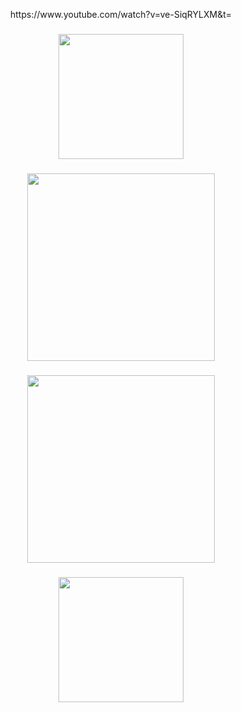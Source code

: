 <p align="center">https://www.youtube.com/watch?v=ve-SiqRYLXM&t=</p>

###

<div align="center">
  <img height="200" src="https://cdn.discordapp.com/attachments/1040759899359039519/1317538731913121852/kaneda-shotaro-akira.gif?ex=675f0d10&is=675dbb90&hm=068e74cc2946b8966b54148238a6b5739150b485ca1bcbcf707aaad34e4246c8&"  />
</div>

###

<div align="center">
  <img height="300" src="https://cdn.discordapp.com/attachments/1306128816929767454/1311626307121053737/e9l3kl2s9uyc1.jpeg?ex=6752c530&is=675173b0&hm=1e62adea9d2f72cf1769b814874662f630fba56cb7dbcd9e15bfdd4ce4d027cd&"  />
</div>

###

<div align="center">
  <img height="300" src="https://cdn.discordapp.com/attachments/1040759899359039519/1314324655082836158/eb883aabbc0fb1f981060d8c86dd4afe.gif?ex=67535bb8&is=67520a38&hm=a2f70b33223cc31430a4a6fc3a731b19b76e4193d16a8ce64c28091824f72d6b&"  />
</div>

###

<div align="center">
  <img height="200" src="https://cdn.discordapp.com/attachments/1040759899359039519/1317557607673757786/tetsuo-transformation.gif?ex=675f1ea4&is=675dcd24&hm=cbc93ec8753955acc521b0d251cebde4b545a8d321ffb80cfce78b10dfc9558b&"  />
</div>
